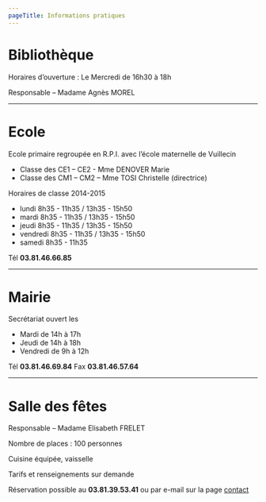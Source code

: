```yaml
---
pageTitle: Informations pratiques
---
```


# Bibliothèque

Horaires d’ouverture : Le Mercredi de 16h30 à 18h

Responsable – Madame Agnès MOREL

---

# Ecole

Ecole primaire regroupée en R.P.I. avec l’école maternelle de Vuillecin

- Classe des CE1 – CE2 - Mme DENOVER Marie
- Classe des CM1 – CM2 – Mme TOSI Christelle (directrice)

Horaires de classe 2014-2015

- lundi 8h35 - 11h35 / 13h35 - 15h50
- mardi 8h35 - 11h35 / 13h35 - 15h50
- jeudi 8h35 - 11h35 / 13h35 - 15h50
- vendredi 8h35 - 11h35 / 13h35 - 15h50
- samedi 8h35 - 11h35

Tél **03.81.46.66.85**

---

# Mairie

Secrétariat ouvert les

- Mardi de 14h à 17h
- Jeudi de 14h à 18h
- Vendredi de 9h à 12h

Tél **03.81.46.69.84**
Fax **03.81.46.57.64**

---

# Salle des fêtes

Responsable – Madame Elisabeth FRELET

Nombre de places : 100 personnes

Cuisine équipée, vaisselle

Tarifs et renseignements sur demande

Réservation possible au **03.81.39.53.41** ou par e-mail sur la page <a href="../../contact">contact</a>
